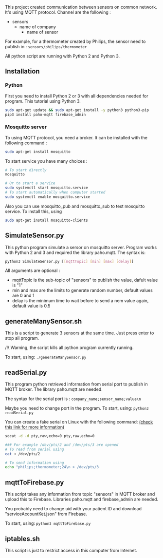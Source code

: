 This project created communication between sensors on common network. It's using MQTT protocol. Channel are the following :
- sensors
  - name of company
    - name of sensor

For example, for a thermometer created by Philips, the sensor need to publish in :
```sensors/philips/thermometer ```

All python script are running with Python 2 and Python 3.

## Installation
### Python
First you need to install Python 2 or 3 with all dependencies needed for program. This tutorial using Python 3.
```bash
sudo apt-get update && sudo apt-get install -y python3 python3-pip
pip3 install paho-mqtt firebase_admin 
```

### Mosquitto server
To using MQTT protocol, you need a broker. It can be installed with the following command :
```bash
sudo apt-get install mosquitto
```
To start service you have many choices : 
```bash
# To start directly
mosquitto

# Or to start a service
sudo systemctl start mosquitto.service
# To start automatically when computer started
sudo systemctl enable mosquitto.service
```

Also you can use mosquitto_pub and mosquitto_sub to test mosquitto service.
To install this, using
```bash
sudo apt-get install mosquitto-clients
```

## SimulateSensor.py
This python program simulate a sersor on mosquitto server. Program works with Python 2 and 3 and required the library paho.mqtt.
The syntax is:
```bash
python3 SimulateSensor.py [[mqttTopic] [min] [max] [delay]]
```
All arguments are optional :
- mqttTopic is the sub-topic of "sensors" to publish the value, dafult value is "1"
- min and max are the limits to generate random number, default values are 0 and 1
- delay is the minimum time to wait before to send a nem value again, default value is 0.5

## generateManySensor.sh
This is a script to generate 3 sensors at the same time. Just press enter to stop all program.

/!\ Warning, the script kills all python program currently running.

To start, using: ```./generateManySensor.py```

## readSerial.py
This program python retrieved information from serial port to publish in MQTT broker. The library paho.mqtt are needed.

The syntax for the serial port is : ```company_name;sensor_name;value\n```

Maybe you need to change port in the program. To start, using: ```python3 readSerial.py```

You can create a fake serial on Linux with the following command: [(check this link for more information)](https://stackoverflow.com/questions/52187/virtual-serial-port-for-linux)
```bash
socat -d -d pty,raw,echo=0 pty,raw,echo=0

### For example /dev/pts/2 and /dev/pts/3 are opened
# To read from serial using
cat < /dev/pts/2

# To send information using 
echo "philips;thermometer;24\n > /dev/pts/3
```

## mqttToFirebase.py
This script takes any information from topic "sensors" in MQTT broker and upload this to Firebase. Libraries paho.mqtt and firebase_admin are needed.

You probably need to change uid with your patient ID and download "serviceAccountKet.json" from Firebase.

To start, using: ```python3 mqttToFirebase.py```

## iptables.sh
This script is just to restrict access in this computer from Internet.

